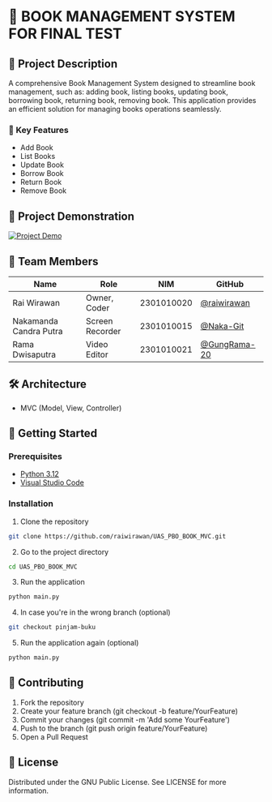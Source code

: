 # 🚀 BOOK MANAGEMENT SYSTEM FOR FINAL TEST

## 📝 Project Description

A comprehensive Book Management System designed to streamline book management, such as: adding book, listing books, updating book, borrowing book, returning book, removing book. This application provides an efficient solution for managing books operations seamlessly.

### 🌟 Key Features

- Add Book
- List Books
- Update Book
- Borrow Book
- Return Book
- Remove Book

## 🎥 Project Demonstration

[![Project Demo](https://img.youtube.com/vi/oLQz4EyJbCs/0.jpg)](https://youtu.be/oLQz4EyJbCs)

## 👥 Team Members

| Name                   | Role            | NIM        | GitHub                                         |
| ---------------------- | --------------- | ---------- | ---------------------------------------------- |
| Rai Wirawan            | Owner, Coder    | 2301010020 | [@raiwirawan](https://github.com/raiwirawan)   |
| Nakamanda Candra Putra | Screen Recorder | 2301010015 | [@Naka-Git](https://github.com/Naka-Git)       |
| Rama Dwisaputra        | Video Editor    | 2301010021 | [@GungRama-20](https://github.com/GungRama-20) |

## 🛠 Architecture

- MVC (Model, View, Controller)

## 🚀 Getting Started

### Prerequisites

- [Python 3.12](https://python.org)
- [Visual Studio Code](https://code.visualstudio.com/)

### Installation

1. Clone the repository

```bash
git clone https://github.com/raiwirawan/UAS_PBO_BOOK_MVC.git
```

2. Go to the project directory

```bash
cd UAS_PBO_BOOK_MVC
```

3. Run the application

```bash
python main.py
```

4. In case you're in the wrong branch (optional)

```bash
git checkout pinjam-buku
```

5. Run the application again (optional)

```bash
python main.py
```

## 🤝 Contributing

1. Fork the repository
2. Create your feature branch (git checkout -b feature/YourFeature)
3. Commit your changes (git commit -m 'Add some YourFeature')
4. Push to the branch (git push origin feature/YourFeature)
5. Open a Pull Request

## 📄 License

Distributed under the GNU Public License. See LICENSE for more information.
